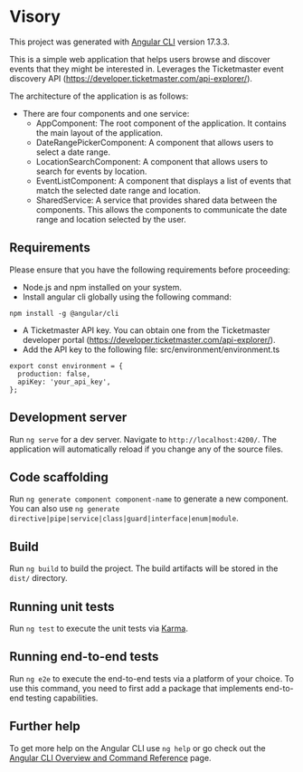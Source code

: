 # Visory

This project was generated with [Angular CLI](https://github.com/angular/angular-cli) version 17.3.3.

This is a simple web application that helps users browse and discover events that they might be interested in. Leverages the Ticketmaster event discovery API (https://developer.ticketmaster.com/api-explorer/).

The architecture of the application is as follows:

- There are four components and one service:
  - AppComponent: The root component of the application. It contains the main layout of the application.
  - DateRangePickerComponent: A component that allows users to select a date range.
  - LocationSearchComponent: A component that allows users to search for events by location.
  - EventListComponent: A component that displays a list of events that match the selected date range and location.
  - SharedService: A service that provides shared data between the components. This allows the components to communicate the date range and location selected by the user.

## Requirements

Please ensure that you have the following requirements before proceeding:

- Node.js and npm installed on your system.
- Install angular cli globally using the following command:

```
npm install -g @angular/cli
```

- A Ticketmaster API key. You can obtain one from the Ticketmaster developer portal (https://developer.ticketmaster.com/api-explorer/).
- Add the API key to the following file: src/environment/environment.ts

```
export const environment = {
  production: false,
  apiKey: 'your_api_key',
};

```

## Development server

Run `ng serve` for a dev server. Navigate to `http://localhost:4200/`. The application will automatically reload if you change any of the source files.

## Code scaffolding

Run `ng generate component component-name` to generate a new component. You can also use `ng generate directive|pipe|service|class|guard|interface|enum|module`.

## Build

Run `ng build` to build the project. The build artifacts will be stored in the `dist/` directory.

## Running unit tests

Run `ng test` to execute the unit tests via [Karma](https://karma-runner.github.io).

## Running end-to-end tests

Run `ng e2e` to execute the end-to-end tests via a platform of your choice. To use this command, you need to first add a package that implements end-to-end testing capabilities.

## Further help

To get more help on the Angular CLI use `ng help` or go check out the [Angular CLI Overview and Command Reference](https://angular.io/cli) page.
